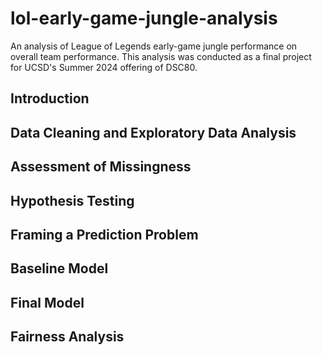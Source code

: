 # lol-early-game-jungle-analysis
 An analysis of League of Legends early-game jungle performance on overall team performance. This analysis was conducted as a final project for UCSD's Summer 2024 offering of DSC80.

## Introduction
## Data Cleaning and Exploratory Data Analysis
## Assessment of Missingness
## Hypothesis Testing
## Framing a Prediction Problem
## Baseline Model
## Final Model
## Fairness Analysis
